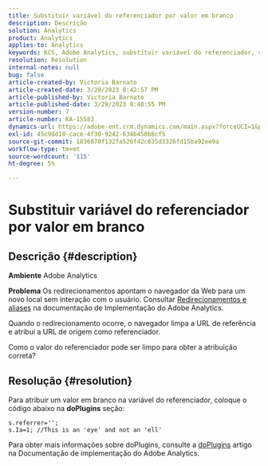 ```yaml
---
title: Substituir variável do referenciador por valor em branco
description: Descrição
solution: Analytics
product: Analytics
applies-to: Analytics
keywords: KCS, Adobe Analytics, substituir variável do referenciador, valor em branco
resolution: Resolution
internal-notes: null
bug: false
article-created-by: Victoria Barnato
article-created-date: 3/29/2023 8:42:57 PM
article-published-by: Victoria Barnato
article-published-date: 3/29/2023 8:48:55 PM
version-number: 7
article-number: KA-15583
dynamics-url: https://adobe-ent.crm.dynamics.com/main.aspx?forceUCI=1&pagetype=entityrecord&etn=knowledgearticle&id=60f6c843-72ce-ed11-b597-6045bd006268
exl-id: 45c98d10-cace-4f30-9242-634b450b8cf5
source-git-commit: 1836870f132fa526f42c635d3326fd15ba92ee9a
workflow-type: tm+mt
source-wordcount: '115'
ht-degree: 5%

---
```


# Substituir variável do referenciador por valor em branco

## Descrição {#description}


<b>Ambiente</b>
Adobe Analytics

<b>Problema</b>
Os redirecionamentos apontam o navegador da Web para um novo local sem interação com o usuário. Consultar [Redirecionamentos e aliases](https://experienceleague.adobe.com/docs/analytics/technotes/redirects.html) na documentação de Implementação do Adobe Analytics.

Quando o redirecionamento ocorre, o navegador limpa a URL de referência e atribui a URL de origem como referenciador.

Como o valor do referenciador pode ser limpo para obter a atribuição correta?


## Resolução {#resolution}


Para atribuir um valor em branco na variável do referenciador, coloque o código abaixo na <b>doPlugins</b> seção:


```
s.referrer='';
s.Ia=1; //This is an 'eye' and not an 'ell'
```


Para obter mais informações sobre doPlugins, consulte a [doPlugins](https://experienceleague.adobe.com/docs/analytics/implementation/vars/functions/doplugins.html) artigo na Documentação de implementação do Adobe Analytics.
